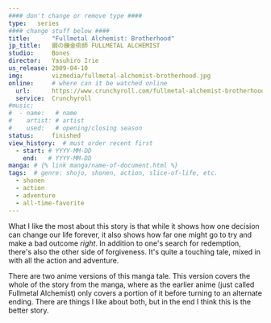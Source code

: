 ```yaml
---
#### don't change or remove type ####
type:   series
#### change stuff below ####
title:      "Fullmetal Alchemist: Brotherhood"
jp_title:   鋼の錬金術師 FULLMETAL ALCHEMIST
studio:     Bones
director:   Yasuhiro Irie
us_release: 2009-04-10 
img:        vizmedia/fullmetal-alchemist-brotherhood.jpg 
online:     # where can it be watched online
  url:      https://www.crunchyroll.com/fullmetal-alchemist-brotherhood
  service:  Crunchyroll
#music:
#  - name:   # name
#    artist: # artist
#    used:   # opening/closing season
status:     finished
view_history:  # must order recent first
  - start: # YYYY-MM-DD 
    end:   # YYYY-MM-DD
manga: # {% link manga/name-of-document.html %}
tags:  # genre: shojo, shonen, action, slice-of-life, etc.
  - shonen
  - action
  - adventure
  - all-time-favorite
---
```


What I like the most about this story is that while it shows how one decision can change our life forever, it also shows how far one might go to try and make a bad outcome *right*. In addition to one's search for redemption, there's also the other side of forgiveness. It's quite a touching tale, mixed in with all the action and adventure.

There are two anime versions of this manga tale. This version covers the whole of the story from the manga, where as the earlier anime (just called Fullmetal Alchemist) only covers a portion of it before turning to an alternate ending. There are things I like about both, but in the end I think this is the better story.
